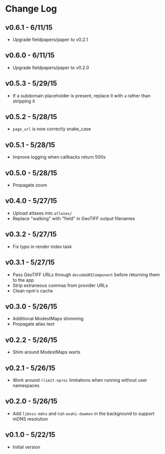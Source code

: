 # Change Log

## v0.6.1 - 6/11/15

* Upgrade fieldpapers/paper to v0.2.1

## v0.6.0 - 6/11/15

* Upgrade fieldpapers/paper to v0.2.0

## v0.5.3 - 5/29/15

* If a subdomain placeholder is present, replace it with `a` rather than
  stripping it

## v0.5.2 - 5/28/15

* `page_url` is now correctly snake\_case

## v0.5.1 - 5/28/15

* Improve logging when callbacks return 500s

## v0.5.0 - 5/28/15

* Propagate zoom

## v0.4.0 - 5/27/15

* Upload atlases into `atlases/`
* Replace "walking" with "field" in GeoTIFF output filenames

## v0.3.2 - 5/27/15

* Fix typo in render index task

## v0.3.1 - 5/27/15

* Pass GeoTIFF URLs through `decodeURIComponent` before returning them to the
  app
* Strip extraneous commas from provider URLs
* Clean npm's cache

## v0.3.0 - 5/26/15

* Additional ModestMaps shimming
* Propagate atlas text

## v0.2.2 - 5/26/15

* Shim around ModestMaps warts

## v0.2.1 - 5/26/15

* Work around `rlimit-nproc` limitations when running without user namespaces

## v0.2.0 - 5/26/15

* Add `libnss-mdns` and run `avahi-daemon` in the background to support mDNS
  resolution

## v0.1.0 - 5/22/15

* Initial version
